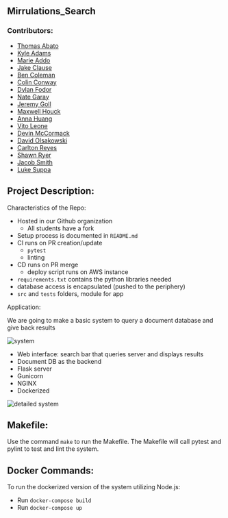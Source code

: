 ## Mirrulations_Search

### Contributors: 

* [Thomas Abato](https://www.linkedin.com/in/thomasabato/)
* [Kyle Adams](https://www.linkedin.com/in/kyleadams12/)
* [Marie Addo](https://www.linkedin.com/in/marie-stella-0779a417b/)
* [Jake Clause](https://www.linkedin.com/in/jake-clause-56396a252/)
* [Ben Coleman](https://www.linkedin.com/in/moraviancoleman/)
* [Colin Conway](https://www.linkedin.com/in/colin-conway-ba2b4620a/)
* [Dylan Fodor](https://www.linkedin.com/in/dylan-fodor/)
* [Nate Garay](https://www.linkedin.com/in/nathan-garay-642709252/)
* [Jeremy Goll](https://www.linkedin.com/in/jeremy-goll-85b699253/)
* [Maxwell Houck](www.linkedin.com/in/maxwell-houck-90750a239/)
* [Anna Huang](https://www.linkedin.com/in/anna-huang-73b9b4252/)
* [Vito Leone](https://www.linkedin.com/in/vito-leone/)
* [Devin McCormack](https://www.linkedin.com/in/devin-mccormack-6a8214226/)
* [David Olsakowski](https://www.linkedin.com/in/david-olsakowski-096144257/)
* [Carlton Reyes](https://www.linkedin.com/in/carlton-reyes-9b22b01aa/)
* [Shawn Ryer](https://www.linkedin.com/in/shawn-ryer-914354227/)
* [Jacob Smith](https://www.linkedin.com/in/jacob-smith-a12842205/)
* [Luke Suppa](https://www.linkedin.com/in/luke-suppa-593b0b254/) 


## Project Description:

Characteristics of the Repo:

* Hosted in our Github organization
   * All students have a fork
* Setup process is documented in `README.md`
* CI runs on PR creation/update
  * `pytest`
  * linting
* CD runs on PR merge
  * deploy script runs on AWS instance
* `requirements.txt` contains the python libraries needed
* database access is encapsulated (pushed to the periphery)
* `src` and `tests` folders, module for app

Application:

We are going to make a basic system to query a document database
and give back results

![system](https://i.ibb.co/ccmj6YK/52c0e1d0a08f.png)  

* Web interface: search bar that queries server and displays results
* Document DB as the backend
* Flask server
* Gunicorn
* NGINX
* Dockerized

![detailed system](https://i.ibb.co/X5svbqF/28e27cd1280e.png)

## Makefile:
Use the command `make` to run the Makefile. The Makefile will call pytest and pylint
to test and lint the system.  

## Docker Commands:
To run the dockerized version of the system utilizing Node.js:

* Run `docker-compose build`
* Run `docker-compose up`
